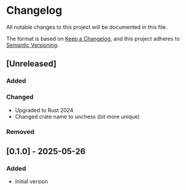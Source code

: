 # Changelog

All notable changes to this project will be documented in this file.

The format is based on [Keep a Changelog](https://keepachangelog.com/en/1.1.0/),
and this project adheres to [Semantic Versioning](https://semver.org/spec/v2.0.0.html).

## [Unreleased]

### Added

### Changed

- Upgraded to Rust 2024
- Changed crate name to unchess (bit more unique)

### Removed

## [0.1.0] - 2025-05-26

### Added
- Initial version